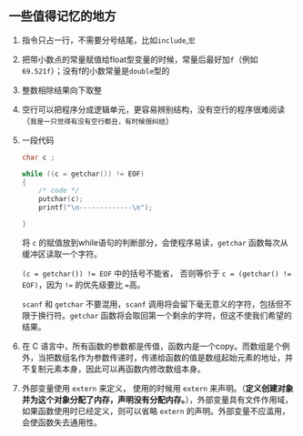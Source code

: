 ## 一些值得记忆的地方

1. 指令只占一行，不需要分号结尾，比如`include`,`宏`

2. 把带小数点的常量赋值给float型变量的时候，常量后最好加`f`（例如`69.521f`）；没有f的小数常量是`double`型的

3. 整数相除结果向下取整

4. 空行可以把程序分成逻辑单元，更容易辨别结构，没有空行的程序很难阅读（`我是一只觉得有没有空行都丑，有时候很纠结`）

5. 一段代码

    ```c
    char c ;

    while ((c = getchar()) != EOF)
    {
        /* code */
        putchar(c);
        printf("\n-------------\n");

    }
    ```

    将 `c` 的赋值放到while语句的判断部分，会使程序易读，`getchar` 函数每次从缓冲区读取一个字符。

    `(c = getchar()) != EOF` 中的括号不能省， 否则等价于 `c = (getchar() != EOF)`，因为 `!=` 的优先级要比 `=`高。

    `scanf` 和 `getchar` 不要混用，`scanf` 调用将会留下毫无意义的字符，包括但不限于换行符。`getchar` 函数将会取回第一个剩余的字符，但这不使我们希望的结果。

6. 在 C 语言中，所有函数的参数都是传值，函数内是一个copy。而数组是个例外，当把数组名作为参数传递时，传递给函数的值是数组起始元素的地址，并不复制元素本身，因此可以再函数内修改数组本身。

7. 外部变量使用 `extern` 来定义， 使用的时候用 `extern` 来声明。（**定义创建对象并为这个对象分配了内存，声明没有分配内存。**），外部变量具有文件作用域，如果函数使用时已经定义，则可以省略 `extern` 的声明。外部变量不应滥用，会使函数失去通用性。